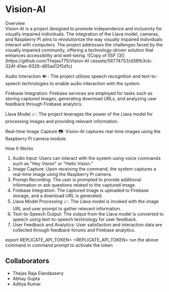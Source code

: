 <h1>Vision-AI</h1>
Overview<br>
Vision-AI is a project designed to promote independence and inclusivity for visually impaired individuals. The integration of the Llava model, cameras, and Raspberry Pi aims to revolutionize the way visually impaired individuals interact with computers. The project addresses the challenges faced by the visually impaired community, offering a technology-driven solution that enhances accessibility and well-being.
![Copy of IISF (3)](https://github.com/Thejas775/Vision-AI-/assets/58774753/d38fb3cb-324f-41ee-9326-d65ad12f5d1c)


Audio Interaction 🔊 : The project utilizes speech recognition and text-to-speech technologies to enable audio interaction with the system.

Firebase Integration: Firebase services are employed for tasks such as storing captured images, generating download URLs, and analyzing user feedback through Firebase analytics.

Llava Model 📈: The project leverages the power of the Llava model for processing images and providing relevant information.

Real-time Image Capture 📷: Vision-AI captures real-time images using the Raspberry Pi camera module.<br>

How It Works<br>

<ol>
  <li>Audio Input: Users can interact with the system using voice commands such as "Hey Vision" or "Hello Vision."</li>

<li>Image Capture: Upon receiving the command, the system captures a real-time image using the Raspberry Pi camera.</li>

<li>Prompt Recording: The user is prompted to provide additional information or ask questions related to the captured image.</li>

<li>Firebase Integration: The captured image is uploaded to Firebase storage, and a download URL is generated.</li>

<li>Llava Model Processing 📈: The Llava model is invoked with the image URL and user prompt to gather relevant information.</li>

<li>Text-to-Speech Output: The output from the Llava model is converted to speech using text-to-speech technology for user feedback.</li>

<li>User Feedback and Analytics: User satisfaction and interaction data are collected through feedback forums and Firebase analytics.</li>
</ol>

export REPLICATE_API_TOKEN= <REPLICATE_API_TOKEN>
run the above command in command prompt to activate the token
<h2>Collaborators</h2>
<ul>
 <li>Thejas Raja Elandassery</li>
  <li>Abhay Gupta</li>
  <li>Aditya Kumar</li>
</ul>
